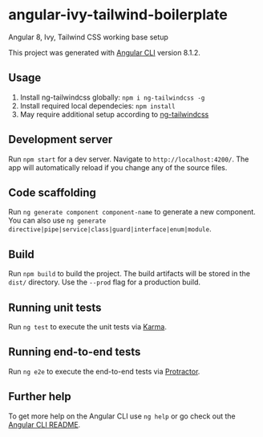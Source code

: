 # angular-ivy-tailwind-boilerplate

Angular 8, Ivy, Tailwind CSS working base setup

This project was generated with [Angular CLI](https://github.com/angular/angular-cli) version 8.1.2.

## Usage
1. Install ng-tailwindcss globally: `npm i ng-tailwindcss -g` 
2. Install required local dependecies: `npm install`
3. May require additional setup according to [ng-tailwindcss](https://www.npmjs.com/package/ng-tailwindcss)

## Development server

Run `npm start` for a dev server. Navigate to `http://localhost:4200/`. The app will automatically reload if you change any of the source files.

## Code scaffolding

Run `ng generate component component-name` to generate a new component. You can also use `ng generate directive|pipe|service|class|guard|interface|enum|module`.

## Build

Run `npm build` to build the project. The build artifacts will be stored in the `dist/` directory. Use the `--prod` flag for a production build.

## Running unit tests

Run `ng test` to execute the unit tests via [Karma](https://karma-runner.github.io).

## Running end-to-end tests

Run `ng e2e` to execute the end-to-end tests via [Protractor](http://www.protractortest.org/).

## Further help

To get more help on the Angular CLI use `ng help` or go check out the [Angular CLI README](https://github.com/angular/angular-cli/blob/master/README.md).


